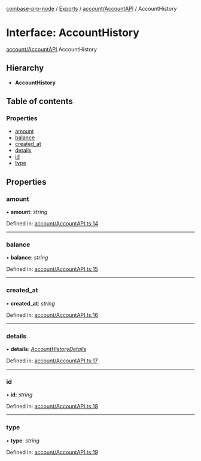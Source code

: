 [coinbase-pro-node](../../README.md) / [Exports](../../modules.md) / [account/AccountAPI](../../modules/account_accountapi.md) / AccountHistory

# Interface: AccountHistory

[account/AccountAPI](../../modules/account_accountapi.md).AccountHistory

## Hierarchy

- **AccountHistory**

## Table of contents

### Properties

- [amount](accountapi.accounthistory.md#amount)
- [balance](accountapi.accounthistory.md#balance)
- [created_at](accountapi.accounthistory.md#created_at)
- [details](accountapi.accounthistory.md#details)
- [id](accountapi.accounthistory.md#id)
- [type](accountapi.accounthistory.md#type)

## Properties

### amount

• **amount**: _string_

Defined in: [account/AccountAPI.ts:14](https://github.com/bennycode/coinbase-pro-node/blob/7d07dce/src/account/AccountAPI.ts#L14)

---

### balance

• **balance**: _string_

Defined in: [account/AccountAPI.ts:15](https://github.com/bennycode/coinbase-pro-node/blob/7d07dce/src/account/AccountAPI.ts#L15)

---

### created_at

• **created_at**: _string_

Defined in: [account/AccountAPI.ts:16](https://github.com/bennycode/coinbase-pro-node/blob/7d07dce/src/account/AccountAPI.ts#L16)

---

### details

• **details**: [_AccountHistoryDetails_](accountapi.accounthistorydetails.md)

Defined in: [account/AccountAPI.ts:17](https://github.com/bennycode/coinbase-pro-node/blob/7d07dce/src/account/AccountAPI.ts#L17)

---

### id

• **id**: _string_

Defined in: [account/AccountAPI.ts:18](https://github.com/bennycode/coinbase-pro-node/blob/7d07dce/src/account/AccountAPI.ts#L18)

---

### type

• **type**: _string_

Defined in: [account/AccountAPI.ts:19](https://github.com/bennycode/coinbase-pro-node/blob/7d07dce/src/account/AccountAPI.ts#L19)
